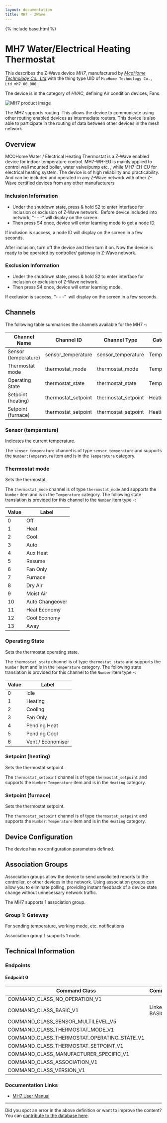 ```yaml
---
layout: documentation
title: MH7 - ZWave
---
```


{% include base.html %}

# MH7 Water/Electrical Heating Thermostat
This describes the Z-Wave device *MH7*, manufactured by *[McoHome Technology Co., Ltd](http://www.mcohome.com/)* with the thing type UID of ```McoHome Technology Co., Ltd_mh7_00_000```.

The device is in the category of *HVAC*, defining Air condition devices, Fans.

![MH7 product image](https://opensmarthouse.org/assets/zwave/attachments/439/mh7hPNG.PNG)


The MH7 supports routing. This allows the device to communicate using other routing enabled devices as intermediate routers.  This device is also able to participate in the routing of data between other devices in the mesh network.

## Overview

MCOHome Water / Electrical Heating Thermostat is a Z-Wave enabled device for indoor temperature control. MH7-WH-EU is mainly applied to control wall mounted boiler, water valve/pump etc. , while MH7-EH-EU for electrical heating system. The device is of high reliability and practicability. And can be included and operated in any Z-Wave network with other Z-Wave certified devices from any other manufacturers

### Inclusion Information

  * Under the shutdown state, press & hold S2 to enter interface for inclusion or exclusion of Z-Wave network.  Before device included into network, “\- - -” will display on the screen.
  * Then press S4 once, device will enter learning mode to get a node ID.

If inclusion is success, a node ID will display on the screen in a few seconds.

After inclusion, turn off the device and then turn it on. Now the device is ready to be operated by controller/ gateway in Z-Wave network.

### Exclusion Information

  * Under the shutdown state, press & hold S2 to enter interface for inclusion or exclusion of Z-Wave network.  
  * Then press S4 once, device will enter learning mode.

If exclusion is success, “\- - -”  will display on the screen in a few seconds.

## Channels

The following table summarises the channels available for the MH7 -:

| Channel Name | Channel ID | Channel Type | Category | Item Type |
|--------------|------------|--------------|----------|-----------|
| Sensor (temperature) | sensor_temperature | sensor_temperature | Temperature | Number:Temperature | 
| Thermostat mode | thermostat_mode | thermostat_mode | Temperature | Number | 
| Operating State | thermostat_state | thermostat_state | Temperature | Number | 
| Setpoint (heating) | thermostat_setpoint | thermostat_setpoint | Heating | Number:Temperature | 
| Setpoint (furnace) | thermostat_setpoint | thermostat_setpoint | Heating | Number:Temperature | 

### Sensor (temperature)
Indicates the current temperature.

The ```sensor_temperature``` channel is of type ```sensor_temperature``` and supports the ```Number:Temperature``` item and is in the ```Temperature``` category.

### Thermostat mode
Sets the thermostat.

The ```thermostat_mode``` channel is of type ```thermostat_mode``` and supports the ```Number``` item and is in the ```Temperature``` category.
The following state translation is provided for this channel to the ```Number``` item type -:

| Value | Label     |
|-------|-----------|
| 0 | Off |
| 1 | Heat |
| 2 | Cool |
| 3 | Auto |
| 4 | Aux Heat |
| 5 | Resume |
| 6 | Fan Only |
| 7 | Furnace |
| 8 | Dry Air |
| 9 | Moist Air |
| 10 | Auto Changeover |
| 11 | Heat Economy |
| 12 | Cool Economy |
| 13 | Away |

### Operating State
Sets the thermostat operating state.

The ```thermostat_state``` channel is of type ```thermostat_state``` and supports the ```Number``` item and is in the ```Temperature``` category.
The following state translation is provided for this channel to the ```Number``` item type -:

| Value | Label     |
|-------|-----------|
| 0 | Idle |
| 1 | Heating |
| 2 | Cooling |
| 3 | Fan Only |
| 4 | Pending Heat |
| 5 | Pending Cool |
| 6 | Vent / Economiser |

### Setpoint (heating)
Sets the thermostat setpoint.

The ```thermostat_setpoint``` channel is of type ```thermostat_setpoint``` and supports the ```Number:Temperature``` item and is in the ```Heating``` category.

### Setpoint (furnace)
Sets the thermostat setpoint.

The ```thermostat_setpoint``` channel is of type ```thermostat_setpoint``` and supports the ```Number:Temperature``` item and is in the ```Heating``` category.



## Device Configuration

The device has no configuration parameters defined.

## Association Groups

Association groups allow the device to send unsolicited reports to the controller, or other devices in the network. Using association groups can allow you to eliminate polling, providing instant feedback of a device state change without unnecessary network traffic.

The MH7 supports 1 association group.

### Group 1: Gateway

For sending temperature, working mode, etc. notifications

Association group 1 supports 1 node.

## Technical Information

### Endpoints

#### Endpoint 0

| Command Class | Comment |
|---------------|---------|
| COMMAND_CLASS_NO_OPERATION_V1| |
| COMMAND_CLASS_BASIC_V1| Linked to BASIC|
| COMMAND_CLASS_SENSOR_MULTILEVEL_V5| |
| COMMAND_CLASS_THERMOSTAT_MODE_V1| |
| COMMAND_CLASS_THERMOSTAT_OPERATING_STATE_V1| |
| COMMAND_CLASS_THERMOSTAT_SETPOINT_V1| |
| COMMAND_CLASS_MANUFACTURER_SPECIFIC_V1| |
| COMMAND_CLASS_ASSOCIATION_V1| |
| COMMAND_CLASS_VERSION_V1| |

### Documentation Links

* [MH7 User Manual](https://www.opensmarthouse.org/zwavedatabase/439/20160513165243.pdf)

---

Did you spot an error in the above definition or want to improve the content?
You can [contribute to the database here](https://www.opensmarthouse.org/zwavedatabase/439).
